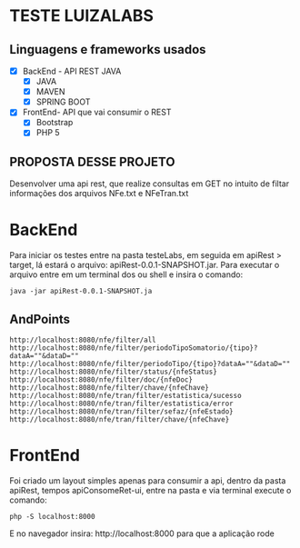 # TESTE LUIZALABS

## Linguagens e frameworks usados

* [x] BackEnd - API REST JAVA
  * [x] JAVA
  * [x] MAVEN
  * [x] SPRING BOOT
* [x] FrontEnd- API que vai consumir o REST
  * [x] Bootstrap
  * [x] PHP 5
  
## PROPOSTA DESSE PROJETO
Desenvolver uma api rest, que realize consultas em GET no intuito de filtar informações dos arquivos NFe.txt e NFeTran.txt

# BackEnd
Para iniciar os testes entre na pasta testeLabs, em seguida em apiRest > target, lá estará o arquivo: apiRest-0.0.1-SNAPSHOT.jar.
Para executar o arquivo entre em um terminal dos ou shell e insira o comando:

```
java -jar apiRest-0.0.1-SNAPSHOT.ja
```

## AndPoints 

```
http://localhost:8080/nfe/filter/all
http://localhost:8080/nfe/filter/periodoTipoSomatorio/{tipo}?dataA=""&dataD=""
http://localhost:8080/nfe/filter/periodoTipo/{tipo}?dataA=""&dataD=""
http://localhost:8080/nfe/filter/status/{nfeStatus}
http://localhost:8080/nfe/filter/doc/{nfeDoc}
http://localhost:8080/nfe/filter/chave/{nfeChave}
http://localhost:8080/nfe/tran/filter/estatistica/sucesso
http://localhost:8080/nfe/tran/filter/estatistica/error
http://localhost:8080/nfe/tran/filter/sefaz/{nfeEstado}
http://localhost:8080/nfe/tran/filter/chave/{nfeChave}
```

# FrontEnd

Foi criado um layout simples apenas para consumir a api, dentro da pasta apiRest, tempos apiConsomeRet-ui, entre na pasta e via terminal execute o comando:


```
php -S localhost:8000
```

E no navegador insira: http://localhost:8000 para que a aplicação rode